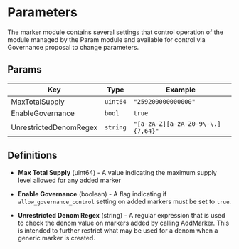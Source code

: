# Parameters

The marker module contains several settings that control operation of the module managed by the
Param module and available for control via Governance proposal to change parameters.

## Params

| Key                    | Type     | Example                           |
|------------------------|----------|-----------------------------------|
| MaxTotalSupply         | `uint64` | `"259200000000000"`               |
| EnableGovernance       | `bool`   | `true`                            |
| UnrestrictedDenomRegex | `string` | `"[a-zA-Z][a-zA-Z0-9\-\.]{7,64}"` |


## Definitions

- **Max Total Supply** (uint64) - A value indicating the maximum supply level allowed for any added marker

- **Enable Governance** (boolean) - A flag indicating if `allow_governance_control` setting on added markers must
  be set to `true`.

- **Unrestricted Denom Regex** (string) - A regular expression that is used to check the denom value on markers added
  by calling AddMarker.  This is intended to further restrict what may be used for a denom when a generic marker is
  created.